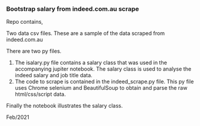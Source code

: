  
### Bootstrap salary from indeed.com.au scrape

Repo contains, 

Two data csv files. These are a sample of the data scraped from indeed.com.au

There are two py files. 
1. The isalary.py file contains a salary class that was used in the accompanying jupiter notebook. The salary class is used to analyse the indeed salary and      job title data.
2. The code to scrape is contained in the indeed_scrape.py file. This py file uses Chrome selenium and BeautifulSoup to obtain and parse the raw html/css/script data. 

Finally the notebook illustrates the salary class.

Feb/2021
